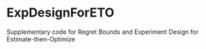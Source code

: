 # ExpDesignForETO
Supplementary code for Regret Bounds and Experiment Design for Estimate-then-Optimize

